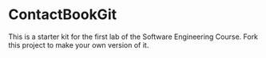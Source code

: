 # ContactBookGit
This is a starter kit for the first lab of the Software Engineering Course.
Fork this project to make your own version of it.

